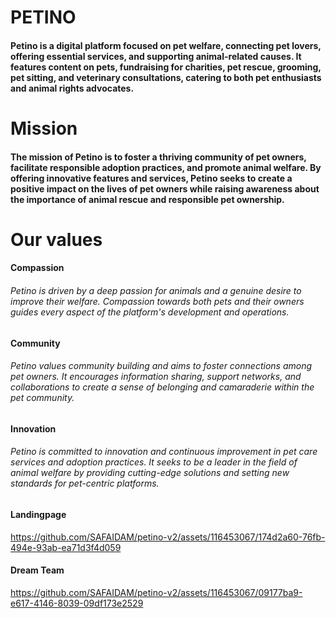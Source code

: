 # PETINO
#### Petino is a digital platform focused on pet welfare, connecting pet lovers, offering essential services, and supporting animal-related causes. It features content on pets, fundraising for charities, pet rescue, grooming, pet sitting, and veterinary consultations, catering to both pet enthusiasts and animal rights advocates.

# Mission 
#### The mission of Petino is to foster a thriving community of pet owners, facilitate responsible adoption practices, and promote animal welfare. By offering innovative features and services, Petino seeks to create a positive impact on the lives of pet owners while raising awareness about the importance of animal rescue and responsible pet ownership.

# Our values 
#### Compassion
###### Petino is driven by a deep passion for animals and a genuine desire to improve their welfare. Compassion towards both pets and their owners guides every aspect of the platform's development and operations.
#### Community
######  Petino values community building and aims to foster connections among pet owners. It encourages information sharing, support networks, and collaborations to create a sense of belonging and camaraderie within the pet community.

#### Innovation
######  Petino is committed to innovation and continuous improvement in pet care services and adoption practices. It seeks to be a leader in the field of animal welfare by providing cutting-edge solutions and setting new standards for pet-centric platforms.

#### Landingpage

https://github.com/SAFAIDAM/petino-v2/assets/116453067/174d2a60-76fb-494e-93ab-ea71d3f4d059

#### Dream Team

https://github.com/SAFAIDAM/petino-v2/assets/116453067/09177ba9-e617-4146-8039-09df173e2529




